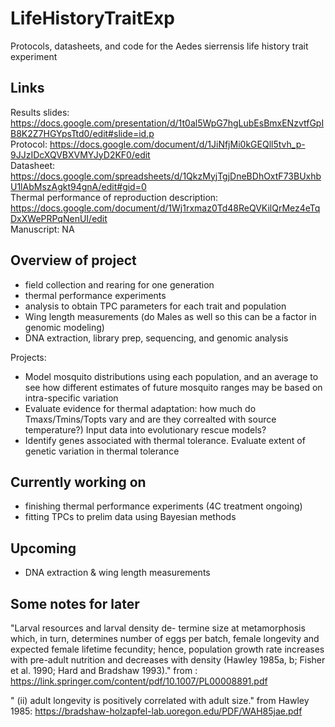 # LifeHistoryTraitExp
Protocols, datasheets, and code for the Aedes sierrensis life history trait experiment 

## Links ##
Results slides: https://docs.google.com/presentation/d/1t0al5WpG7hgLubEsBmxENzvtfGpIB8K2Z7HGYpsTtd0/edit#slide=id.p   
Protocol: https://docs.google.com/document/d/1JiNfjMi0kGEQll5tvh_p-9JJzIDcXQVBXVMYJyD2KF0/edit   
Datasheet: https://docs.google.com/spreadsheets/d/1QkzMyjTgjDneBDhOxtF73BUxhbU1lAbMszAgkt94gnA/edit#gid=0   
Thermal performance of reproduction description: https://docs.google.com/document/d/1Wj1rxmaz0Td48ReQVKilQrMez4eTqDxXWePRPqNenUI/edit   
Manuscript: NA   

## Overview of project ##

- field collection and rearing for one generation
- thermal performance experiments 
- analysis to obtain TPC parameters for each trait and population
- Wing length measurements (do Males as well so this can be a factor in genomic modeling)
- DNA extraction, library prep, sequencing, and genomic analysis 


Projects:
- Model mosquito distributions using each population, and an average to see how different estimates of future mosquito ranges may be based on intra-specific variation
- Evaluate evidence for thermal adaptation: how much do Tmaxs/Tmins/Topts vary and are they correalted with source temperature?) Input data into evolutionary rescue models?
- Identify genes associated with thermal tolerance. Evaluate extent of genetic variation in thermal tolerance

## Currently working on ##
- finishing thermal performance experiments (4C treatment ongoing)
- fitting TPCs to prelim data using Bayesian methods

## Upcoming ##
- DNA extraction & wing length measurements

 ## Some notes for later ##
"Larval resources and larval density de- termine size at metamorphosis which, in turn, determines number of eggs per batch, female longevity and expected female lifetime fecundity; hence, population growth rate increases with pre-adult nutrition and decreases with density (Hawley 1985a, b; Fisher et al. 1990; Hard and Bradshaw 1993)." from : https://link.springer.com/content/pdf/10.1007/PL00008891.pdf

 " (ii) adult longevity is positively correlated with adult size." from Hawley 1985: https://bradshaw-holzapfel-lab.uoregon.edu/PDF/WAH85jae.pdf
 
